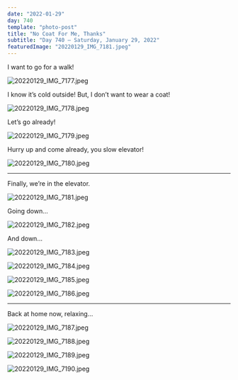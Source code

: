 ```yaml
---
date: "2022-01-29"
day: 740
template: "photo-post"
title: "No Coat For Me, Thanks"
subtitle: "Day 740 – Saturday, January 29, 2022"
featuredImage: "20220129_IMG_7181.jpeg"
---
```


I want to go for a walk!

![20220129_IMG_7177.jpeg](20220129_IMG_7177.jpeg)

I know it’s cold outside! But, I don’t want to wear a coat!

![20220129_IMG_7178.jpeg](20220129_IMG_7178.jpeg)

Let’s go already!

![20220129_IMG_7179.jpeg](20220129_IMG_7179.jpeg)

Hurry up and come already, you slow elevator!

![20220129_IMG_7180.jpeg](20220129_IMG_7180.jpeg)

<hr />

Finally, we’re in the elevator.

![20220129_IMG_7181.jpeg](20220129_IMG_7181.jpeg)

Going down…

![20220129_IMG_7182.jpeg](20220129_IMG_7182.jpeg)

And down…

![20220129_IMG_7183.jpeg](20220129_IMG_7183.jpeg)

![20220129_IMG_7184.jpeg](20220129_IMG_7184.jpeg)

![20220129_IMG_7185.jpeg](20220129_IMG_7185.jpeg)

![20220129_IMG_7186.jpeg](20220129_IMG_7186.jpeg)

<hr />

Back at home now, relaxing…

![20220129_IMG_7187.jpeg](20220129_IMG_7187.jpeg)

![20220129_IMG_7188.jpeg](20220129_IMG_7188.jpeg)

![20220129_IMG_7189.jpeg](20220129_IMG_7189.jpeg)

![20220129_IMG_7190.jpeg](20220129_IMG_7190.jpeg)
